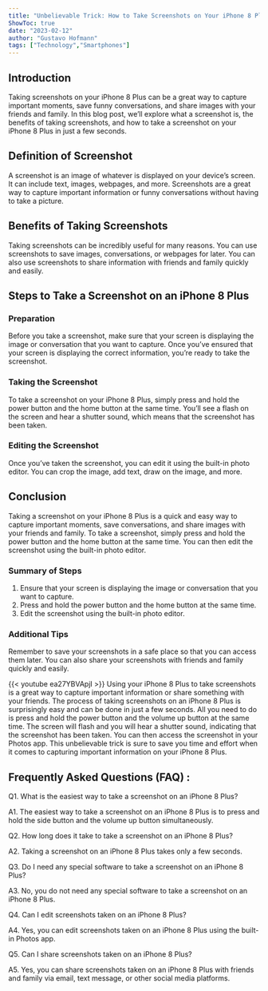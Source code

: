 ```yaml
---
title: "Unbelievable Trick: How to Take Screenshots on Your iPhone 8 Plus in Seconds!"
ShowToc: true 
date: "2023-02-12"
author: "Gustavo Hofmann" 
tags: ["Technology","Smartphones"]
---
```

## Introduction 

Taking screenshots on your iPhone 8 Plus can be a great way to capture important moments, save funny conversations, and share images with your friends and family. In this blog post, we’ll explore what a screenshot is, the benefits of taking screenshots, and how to take a screenshot on your iPhone 8 Plus in just a few seconds.

## Definition of Screenshot

A screenshot is an image of whatever is displayed on your device’s screen. It can include text, images, webpages, and more. Screenshots are a great way to capture important information or funny conversations without having to take a picture. 

## Benefits of Taking Screenshots

Taking screenshots can be incredibly useful for many reasons. You can use screenshots to save images, conversations, or webpages for later. You can also use screenshots to share information with friends and family quickly and easily. 

## Steps to Take a Screenshot on an iPhone 8 Plus

### Preparation

Before you take a screenshot, make sure that your screen is displaying the image or conversation that you want to capture. Once you’ve ensured that your screen is displaying the correct information, you’re ready to take the screenshot. 

### Taking the Screenshot

To take a screenshot on your iPhone 8 Plus, simply press and hold the power button and the home button at the same time. You’ll see a flash on the screen and hear a shutter sound, which means that the screenshot has been taken. 

### Editing the Screenshot

Once you’ve taken the screenshot, you can edit it using the built-in photo editor. You can crop the image, add text, draw on the image, and more.

## Conclusion

Taking a screenshot on your iPhone 8 Plus is a quick and easy way to capture important moments, save conversations, and share images with your friends and family. To take a screenshot, simply press and hold the power button and the home button at the same time. You can then edit the screenshot using the built-in photo editor. 

### Summary of Steps

1. Ensure that your screen is displaying the image or conversation that you want to capture. 
2. Press and hold the power button and the home button at the same time.
3. Edit the screenshot using the built-in photo editor. 

### Additional Tips

Remember to save your screenshots in a safe place so that you can access them later. You can also share your screenshots with friends and family quickly and easily.

{{< youtube ea27YBVApjI >}} 
Using your iPhone 8 Plus to take screenshots is a great way to capture important information or share something with your friends. The process of taking screenshots on an iPhone 8 Plus is surprisingly easy and can be done in just a few seconds. All you need to do is press and hold the power button and the volume up button at the same time. The screen will flash and you will hear a shutter sound, indicating that the screenshot has been taken. You can then access the screenshot in your Photos app. This unbelievable trick is sure to save you time and effort when it comes to capturing important information on your iPhone 8 Plus.

## Frequently Asked Questions (FAQ) :
Q1. What is the easiest way to take a screenshot on an iPhone 8 Plus?

A1. The easiest way to take a screenshot on an iPhone 8 Plus is to press and hold the side button and the volume up button simultaneously.

Q2. How long does it take to take a screenshot on an iPhone 8 Plus?

A2. Taking a screenshot on an iPhone 8 Plus takes only a few seconds.

Q3. Do I need any special software to take a screenshot on an iPhone 8 Plus?

A3. No, you do not need any special software to take a screenshot on an iPhone 8 Plus.

Q4. Can I edit screenshots taken on an iPhone 8 Plus?

A4. Yes, you can edit screenshots taken on an iPhone 8 Plus using the built-in Photos app.

Q5. Can I share screenshots taken on an iPhone 8 Plus?

A5. Yes, you can share screenshots taken on an iPhone 8 Plus with friends and family via email, text message, or other social media platforms.


